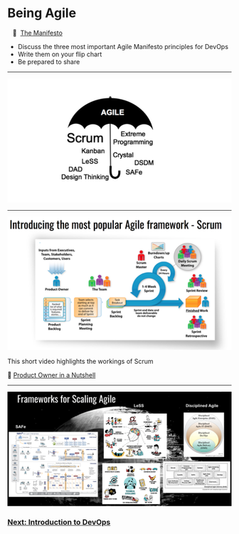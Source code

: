 # Being Agile

&nbsp;&nbsp;&nbsp;:scroll:&nbsp;&nbsp;[The Manifesto](http://agilemanifesto.org)

- Discuss the three most important Agile Manifesto principles for DevOps
- Write them on your flip chart
- Be prepared to share

---
![Agile methodologies](/images/2018/11/agile-methodologies.png)

---
![Scrum](/images/2018/11/scrum.png)

This short video highlights the workings of Scrum

:movie_camera: [Product Owner in a Nutshell](https://www.youtube.com/watch?v=502ILHjX9EE)

---
![Frameworks for Scaling Agile](/images/2018/11/frameworks-for-scaling-agile.png)

### [Next: Introduction to DevOps](/Intro/devops.md)
